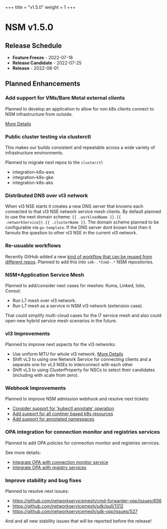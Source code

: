 +++
title = "v1.5.0"
weight = 1
+++

# NSM v1.5.0

## Release Schedule

- **Feature Freeze** -  2022-07-18
- **Release Candidate** -  2022-07-25
- **Release** -  2022-08-01

## Planned Enhancements


### Add support for VMs/Bare Metal external clients

Planned to develop an application to allow for non k8s clients connect to NSM infrastructure from outside.

[More Details](https://github.com/networkservicemesh/cmd-nsc-simple-docker/issues/1) 

### Public cluster testing via clusterctl

This makes our builds consistent and repeatable  across a wide variety of infrastructure environments. 

Planned to migrate next repos to the `clusterctl`

- integration-k8s-aws
- integration-k8s-gke
- integration-k8s-aks


### Distributed DNS over vl3 network

When vl3 NSE starts it creates a new DNS server that knowns each connected to that vl3 NSE network service mesh clients.
By default planned to use the next domain scheme: `{{ .workloadName }}.{{ .networkService}}.{{ .clusterName }}`.
The domain scheme planned to be configurable via `go-template`. If the DNS server dont known host then it fanouts the question to other vl3 NSE in the current vl3 network.


### Re-usuable workflows

Recently GitHub added a new [kind of workflow that can be reused from different repos](https://docs.github.com/en/actions/using-workflows/reusing-workflows). Planned to add this into `sdk-.*`/`cmd-.*` NSM repositories.


### NSM+Application Service Mesh


Planned to add/consider next cases for meshes: Kuma, Linked, Istio, Consul:

- Run L7 mesh over vl3 network.
- Run L7 mesh as a service in NSM vl3 network (extension case).

That could simplify multi-cloud cases for the l7 service mesh and also could open new hybrid service mesh scenarios in the future.


### vl3 Improvements

Planned to improve next aspects for the vl3 networks:

- Use uniform MTU for whole vl3 network. [More Details](https://github.com/networkservicemesh/cmd-nse-vl3-vpp/issues/77)
- Shift vL3 to using one Network Service for connecting clients and a separate one for vL3 NSEs to interconnect with each other
- Shift vL3 to using ClusterProperty for NSCs to select their candidates (including with scale from zero). 


### Webhook Improvements

Planned to improve NSM admission webhook and resolve next tickets:

- [Consider support for 'kubectl annotate' operation](https://github.com/networkservicemesh/cmd-admission-webhook-k8s/issues/151)
- [Add support for all continer based k8s resources](https://github.com/networkservicemesh/cmd-admission-webhook-k8s/issues/150)
- [Add support for annotated namespaces](https://github.com/networkservicemesh/cmd-admission-webhook-k8s/issues/126)

### OPA integration for connection monitor and registries services

Planned to add OPA policies for connection monitor and registries services.

See more details:
- [Integrate OPA with connection monitor service](https://github.com/networkservicemesh/sdk/issues/46) 
- [Integrate OPA with registry services](https://github.com/networkservicemesh/sdk/issues/269) 

### Improve stability and bug fixes

Planned to resolve next issues:

- https://github.com/networkservicemesh/cmd-forwarder-vpp/issues/656
- https://github.com/networkservicemesh/sdk/pull/1312
- https://github.com/networkservicemesh/sdk-vpp/issues/527

And and all new stability issues that will be reported before the release!
